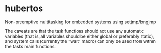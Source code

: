 # hubertos

Non-preemptive multitasking for embedded systems
using setjmp/longjmp

The caveats are that the task functions should not use any automatic variables (that is, all variables should be either global or preferably static), and system calls (currently the "wait" macro) can only be used from within the tasks main functions.

